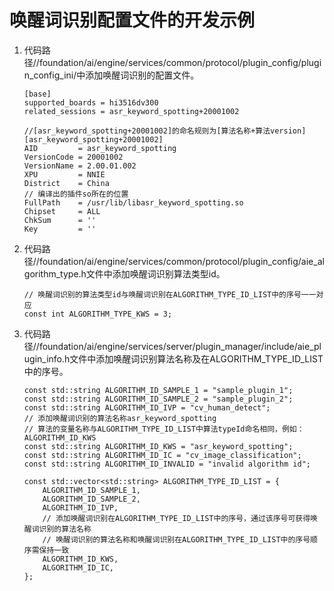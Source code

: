 # 唤醒词识别配置文件的开发示例


1. 代码路径//foundation/ai/engine/services/common/protocol/plugin_config/plugin_config_ini/中添加唤醒词识别的配置文件。
     
   ```
   [base]
   supported_boards = hi3516dv300
   related_sessions = asr_keyword_spotting+20001002
   
   //[asr_keyword_spotting+20001002]的命名规则为[算法名称+算法version]
   [asr_keyword_spotting+20001002]
   AID         = asr_keyword_spotting
   VersionCode = 20001002
   VersionName = 2.00.01.002
   XPU         = NNIE
   District    = China
   // 编译出的插件so所在的位置
   FullPath    = /usr/lib/libasr_keyword_spotting.so
   Chipset     = ALL
   ChkSum      = ''
   Key         = ''
   ```

2. 代码路径//foundation/ai/engine/services/common/protocol/plugin_config/aie_algorithm_type.h文件中添加唤醒词识别算法类型id。
     
   ```
   // 唤醒词识别的算法类型id与唤醒词识别在ALGORITHM_TYPE_ID_LIST中的序号一一对应
   const int ALGORITHM_TYPE_KWS = 3;
   ```

3. 代码路径//foundation/ai/engine/services/server/plugin_manager/include/aie_plugin_info.h文件中添加唤醒词识别算法名称及在ALGORITHM_TYPE_ID_LIST中的序号。
     
   ```
   const std::string ALGORITHM_ID_SAMPLE_1 = "sample_plugin_1";
   const std::string ALGORITHM_ID_SAMPLE_2 = "sample_plugin_2";
   const std::string ALGORITHM_ID_IVP = "cv_human_detect";
   // 添加唤醒词识别的算法名称asr_keyword_spotting
   // 算法的变量名称与ALGORITHM_TYPE_ID_LIST中算法typeId命名相同，例如：ALGORITHM_ID_KWS 
   const std::string ALGORITHM_ID_KWS = "asr_keyword_spotting";
   const std::string ALGORITHM_ID_IC = "cv_image_classification";
   const std::string ALGORITHM_ID_INVALID = "invalid algorithm id";
   
   const std::vector<std::string> ALGORITHM_TYPE_ID_LIST = {
       ALGORITHM_ID_SAMPLE_1,
       ALGORITHM_ID_SAMPLE_2,
       ALGORITHM_ID_IVP,
       // 添加唤醒词识别在ALGORITHM_TYPE_ID_LIST中的序号，通过该序号可获得唤醒词识别的算法名称
       // 唤醒词识别的算法名称和唤醒词识别在ALGORITHM_TYPE_ID_LIST中的序号顺序需保持一致
       ALGORITHM_ID_KWS,
       ALGORITHM_ID_IC,
   };
   ```
